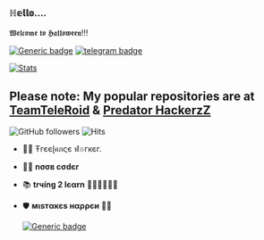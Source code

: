 ### ℍ𝕖𝕝𝕝𝕠.... 

𝖂𝖊𝖑𝖈𝖔𝖒𝖊 𝖙𝖔 𝕳𝖆𝖑𝖑𝖔𝖜𝖊𝖊𝖓!!!


[![Generic badge](https://img.shields.io/badge/REACHME-@-<COLOR>.svg)](https://github.com/P-Phreak) [![telegram badge](https://img.shields.io/badge/꧁✧ƤℜɆĐ₳₮Øℜ✧꧂-30302f?style=flat&logo=telegram)](https://telegram.dog/PredatorHackerzZ_bot)



[![Stats](https://github-readme-stats.vercel.app/api?username=P-Phreak&hide=prs&count_private=true&show_icons=true&theme=algolia)](https://github.com/anuraghazra/github-readme-stats)

## Please note: My popular repositories are at [TeamTeleRoid](https://GitHub.com/TeamTeleRoid) & [Predator HackerzZ](https://github.com/P-Phreak)
                


![GitHub followers](https://img.shields.io/github/followers/P-Phreak?style=social)     ![Hits](https://hits.seeyoufarm.com/api/count/incr/badge.svg?url=https://github.com/P-Phreak/)

- 👨‍💼 Ŧгєєɭคภςє ฬ๏гкєг.
- 👨‍💻 <b>nσσв cσdєr</b>
- 📚 <b>trчíng 2 lєαrn</b> 🚶🏻‍♂️🚶🏻‍♂️
- 🛡 <b>мιѕтαкєѕ нαρρєи</b> 🤷‍♂️

  [![Generic badge](https://img.shields.io/badge/AnyㅤDσυႦƚʂ.ping@-TeleRoidGroup-RED.svg)](https://telegram.dog/TeleRoidGroup)
